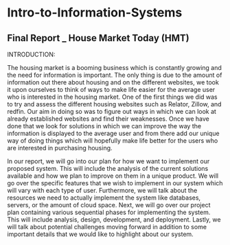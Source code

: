# Intro-to-Information-Systems
## Final Report _ House Market Today (HMT)


INTRODUCTION:  

The housing market is a booming business which is constantly growing and the need for information is important. The only thing is due to the amount of information out there about housing and on the different websites, we took it upon ourselves to think of ways to make life easier for the average user who is interested in the housing market. One of the first things we did was to try and assess the different housing websites such as Relator, Zillow, and redfin. Our aim in doing so was to figure out ways in which we can look at already established websites and find their weaknesses. Once we have done that we look for solutions in which we can improve the way the information is displayed to the average user and from there add our unique way of doing things which will hopefully make life better for the users who are interested in purchasing housing.  

In our report, we will go into our plan for how we want to implement our proposed system. This will include the analysis of the current solutions available and how we plan to improve on them in a unique product. We will go over the specific features that we wish to implement in our system which will vary with each type of user. Furthermore, we will talk about the resources we need to actually implement the system like databases, servers, or the amount of cloud space. Next, we will go over our project plan containing various sequential phases for implementing the system. This will include analysis, design, development, and deployment. Lastly, we will talk about potential challenges moving forward in addition to some important details that we would like to highlight about our system.


